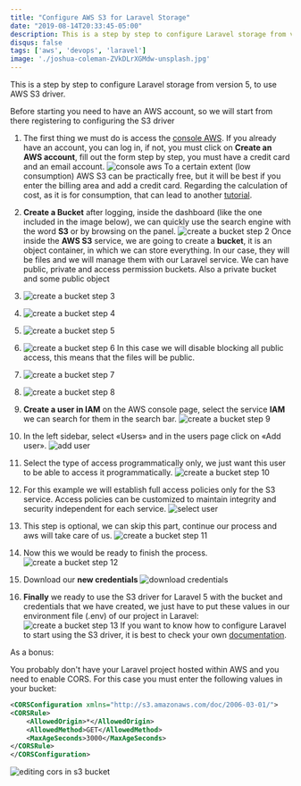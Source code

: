 ```yaml
---
title: "Configure AWS S3 for Laravel Storage"
date: "2019-08-14T20:33:45-05:00"
description: This is a step by step to configure Laravel storage from version 5, to use AWS S3 driver.
disqus: false
tags: ['aws', 'devops', 'laravel']
image: './joshua-coleman-ZVkDLrXGMdw-unsplash.jpg'
---
```


This is a step by step to configure Laravel storage from version 5, to use AWS S3 driver.

Before starting you need to have an AWS account, so we will start from there registering to configuring the S3 driver

1. The first thing we must do is access the [console AWS](https://console.aws.amazon.com/). If you already have an account, you can log in, if not, you must click on **Create an AWS account**, fill out the form step by step, you must have a credit card and an email account.
![console aws](./media/consola_aws.png)
To a certain extent (low consumption) AWS S3 can be practically free, but it will be best if you enter the billing area and add a credit card. Regarding the calculation of cost, as it is for consumption, that can lead to another [tutorial](http://www.maestrosdelweb.com/por-que-utilizar-s3-el-sistema-de-almacenamiento-de-amazon/).

2. **Create a Bucket** after logging, inside the dashboard (like the one included in the image below), we can quickly use the search engine with the word **S3** or by browsing on the panel.
![create a bucket step 2](./media/create-bucket-s3.png)
Once inside the **AWS S3** service, we are going to create a **bucket**, it is an object container, in which we can store everything. In our case, they will be files and we will manage them with our Laravel service.
We can have public, private and access permission buckets. Also a private bucket and some public object

3. ![create a bucket step 3](./media/aws-s3-create-bucket-3.png)

4. ![create a bucket step 4](./media/aws-s3-create-bucket-3-1.png)

5. ![create a bucket step 5](./media/aws-s3-create-bucket-4.png)

6. ![create a bucket step 6](./media/aws-s3-create-bucket-5.png)
In this case we will disable blocking all public access, this means that the files will be public.

7. ![create a bucket step 7](./media/aws-s3-create-bucket-6.png)

8. ![create a bucket step 8](./media/aws-s3-create-bucket-7.png)

9. **Create a user in IAM** on the AWS console page, select the service **IAM** we can search for them in the search bar.
![create a bucket step 9](./media/aws-iam-1.png)

10. In the left sidebar, select «Users» and in the users page click on «Add user».
![add user](./media/IAM-aws-1.png)

11. Select the type of access programmatically only, we just want this user to be able to access it programmatically.
![create a bucket step 10](./media/IAM-aws-2.png)

12. For this example we will establish full access policies only for the S3 service. Access policies can be customized to maintain integrity and security independent for each service.
![select user](./media/IAM-aws-3.png)

13. This step is optional, we can skip this part, continue our process and aws will take care of us.
![create a bucket step 11](./media/IAM-aws-4.png)

14. Now this we would be ready to finish the process.
![create a bucket step 12](./media/IAM-aws-5.png)

15. Download our **new credentials**
![download credentials](./media/IAM-aws-6.png)

16. **Finally** we ready to use the S3 driver for Laravel 5 with the bucket and credentials that we have created, we just have to put these values in our environment file (.env) of our project in Laravel:
![create a bucket step 13](./media/laravel-env-aws-credentials.png)
If you want to know how to configure Laravel to start using the S3 driver, it is best to check your own [documentation](https://laravel.com/docs/5.8/filesystem#driver-prerequisites).

As a bonus:

You probably don't have your Laravel project hosted within AWS and you need to enable CORS. For this case you must enter the following values in your bucket:

```xml
<CORSConfiguration xmlns="http://s3.amazonaws.com/doc/2006-03-01/">
<CORSRule>
    <AllowedOrigin>*</AllowedOrigin>
    <AllowedMethod>GET</AllowedMethod>
    <MaxAgeSeconds>3000</MaxAgeSeconds>
</CORSRule>
</CORSConfiguration>
```
![editing cors in s3 bucket](./media/s3-cors-editing.png)
